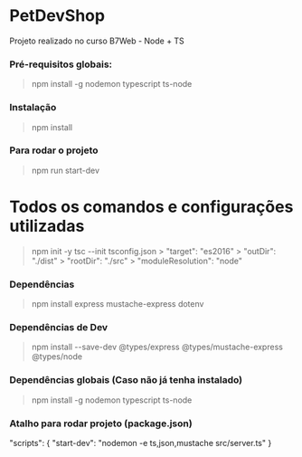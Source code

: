# PetDevShop
Projeto realizado no curso B7Web - Node + TS

### Pré-requisitos globais:
> npm install -g nodemon typescript ts-node

### Instalação
> npm install

### Para rodar o projeto
> npm run start-dev




# #################################################
# Todos os comandos e configurações utilizadas
   > npm init -y
   > tsc --init
      tsconfig.json
         > "target": "es2016"
         > "outDir": "./dist"
         > "rootDir": "./src"
         > "moduleResolution": "node"

   ### Dependências
   > npm install express mustache-express dotenv

   ### Dependências de Dev
   > npm install --save-dev @types/express @types/mustache-express @types/node

   ### Dependências globais (Caso não já tenha instalado)
   > npm install -g nodemon typescript ts-node

   ### Atalho para rodar projeto (package.json)
   "scripts": {
      "start-dev": "nodemon -e ts,json,mustache src/server.ts"
   }

